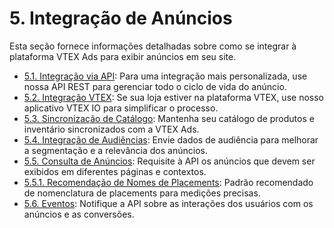 # 5. Integração de Anúncios

Esta seção fornece informações detalhadas sobre como se integrar à plataforma VTEX Ads para exibir anúncios em seu site.

- [5.1. Integração via API](./5.1-integracao-via-api.md): Para uma integração mais personalizada, use nossa API REST para gerenciar todo o ciclo de vida do anúncio.
- [5.2. Integração VTEX](./5.2-integracao-vtex.md): Se sua loja estiver na plataforma VTEX, use nosso aplicativo VTEX IO para simplificar o processo.
- [5.3. Sincronização de Catálogo](./5.1-sincronizacao-de-catalogo.md): Mantenha seu catálogo de produtos e inventário sincronizados com a VTEX Ads.
- [5.4. Integração de Audiências](5.4-integracao-de-audiencias.md): Envie dados de audiência para melhorar a segmentação e a relevância dos anúncios.
- [5.5. Consulta de Anúncios](5.5-consulta-de-anuncios.md): Requisite à API os anúncios que devem ser exibidos em diferentes páginas e contextos.
- [5.5.1. Recomendação de Nomes de Placements](5.5.1-recomendacao-de-nomes-de-placements.md): Padrão recomendado de nomenclatura de placements para medições precisas.
- [5.6. Eventos](5.6-eventos.md): Notifique a API sobre as interações dos usuários com os anúncios e as conversões.